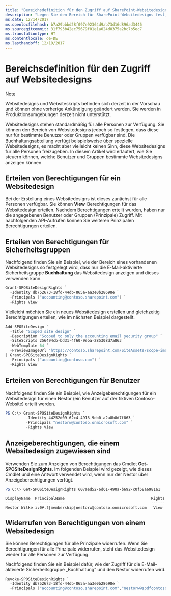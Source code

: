 ```yaml
---
title: "Bereichsdefinition für den Zugriff auf SharePoint-Websitedesigns"
description: "Legen Sie den Bereich für SharePoint-Websitedesigns fest, um zu steuern, wer diese anzeigen und darauf zugreifen kann."
ms.date: 12/14/2017
ms.openlocfilehash: b7a29bbbd28f097e92364d9ab73d16d896ad3446
ms.sourcegitcommit: 31f793b42ec75679f01e1a024d0375a2bc7b5ec7
ms.translationtype: HT
ms.contentlocale: de-DE
ms.lasthandoff: 12/19/2017
---
```

# <a name="scoping-access-to-site-designs"></a>Bereichsdefinition für den Zugriff auf Websitedesigns

> [!NOTE]
> Websitedesigns und Websiteskripts befinden sich derzeit in der Vorschau und können ohne vorherige Ankündigung geändert werden. Sie werden in Produktionsumgebungen derzeit nicht unterstützt.

Websitedesigns stehen standardmäßig für alle Personen zur Verfügung. Sie können den Bereich von Websitedesigns jedoch so festlegen, dass diese nur für bestimmte Benutzer oder Gruppen verfügbar sind. Die Buchhaltungsabteilung verfügt beispielsweise über spezielle Websitedesigns, es macht aber vielleicht keinen Sinn, diese Websitedesigns für alle Personen freizugeben. In diesem Artikel wird erläutert, wie Sie steuern können, welche Benutzer und Gruppen bestimmte Websitedesigns anzeigen können.

## <a name="granting-rights-to-a-site-design"></a>Erteilen von Berechtigungen für ein Websitedesign

Bei der Erstellung eines Websitedesigns ist dieses zunächst für alle Personen verfügbar. Sie können **View**-Berechtigungen für das Websitedesign erteilen. Nachdem Berechtigungen erteilt wurden, haben nur die angegebenen Benutzer oder Gruppen (Prinzipale) Zugriff. Mit nachfolgenden API-Aufrufen können Sie weiteren Prinzipalen Berechtigungen erteilen.

## <a name="granting-rights-to-security-groups"></a>Erteilen von Berechtigungen für Sicherheitsgruppen

Nachfolgend finden Sie ein Beispiel, wie der Bereich eines vorhandenen Websitedesigns so festgelegt wird, dass nur die E-Mail-aktivierte Sicherheitsgruppe **Buchhaltung** das Websitedesign anzeigen und dieses verwenden kann.

```powershell
Grant-SPOSiteDesignRights `
  -Identity db752673-18fd-44db-865a-aa3e0b28698e `
  -Principals ("accounting@contoso.sharepoint.com") `
  -Rights View
```

Vielleicht möchten Sie ein neues Websitedesign erstellen und gleichzeitig Berechtigungen erteilen, wie im nächsten Beispiel dargestellt.

```powershell
Add-SPOSiteDesign `
  -Title "Scoped site design" `
  -Description "Scoped to only the accounting email security group" `
  -SiteScripts 256494cb-bd31-4f60-9eba-285308d7a863 `
  -WebTemplate 64 `
  -PreviewImageUrl "https://contoso.sharepoint.com/SiteAssets/scope-image.png" `
| Grant-SPOSiteDesignRights `
  -Principals ("accounting@contoso.com") `
  -Rights View
```

## <a name="granting-rights-to-users"></a>Erteilen von Berechtigungen für Benutzer

Nachfolgend finden Sie ein Beispiel, wie Anzeigeberechtigungen für ein Websitedesign für einen Nestor (ein Benutzer auf der fiktiven Contoso-Website) erteilt werden.

```powershell
PS C:\> Grant-SPOSiteDesignRights `
         -Identity 44252d09-62c4-4913-9eb0-a2a8b8d7f863 `
         -Principals "nestorw@contoso.onmicrosoft.com" `
         -Rights View
```

## <a name="viewing-rights-assigned-to-a-site-design"></a>Anzeigeberechtigungen, die einem Websitedesign zugewiesen sind

Verwenden Sie zum Anzeigen von Berechtigungen das Cmdlet **Get-SPOSiteDesignRights**. Im folgenden Beispiel wird gezeigt, wie dieses Cmdlet und eine Antwort verwendet wird, wenn nur der Nestor über Anzeigeberechtigungen verfügt.

```powershell
PS C:\> Get-SPOSiteDesignRights 607aed52-6d61-490a-b692-c0f58a6981a1
```

```
DisplayName  PrincipalName                                      Rights
-----------  -------------                                      ------
Nestor Wilke i:0#.f|membership|nestorw@contoso.onmicrosoft.com   View
```

## <a name="revoking-rights-from-a-site-design"></a>Widerrufen von Berechtigungen von einem Websitedesign

Sie können Berechtigungen für alle Prinzipale widerrufen. Wenn Sie Berechtigungen für alle Prinzipale widerrufen, steht das Websitedesign wieder für alle Personen zur Verfügung.

Nachfolgend finden Sie ein Beispiel dafür, wie der Zugriff für die E-Mail-aktivierte Sicherheitsgruppe „Buchhaltung“ und den Nestor widerrufen wird.

```powershell
Revoke-SPOSiteDesignRights `
  -Identity db752673-18fd-44db-865a-aa3e0b28698e `
  -Principals ("accounting@contoso.sharepoint.com","nestorw@spdfcontosodemo2.onmicrosoft.com") `
```
